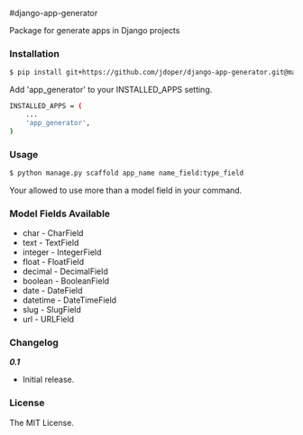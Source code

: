 #django-app-generator

Package for generate apps in Django projects


### Installation

```sh
$ pip install git+https://github.com/jdoper/django-app-generator.git@master
```

Add 'app_generator' to your INSTALLED_APPS setting.
```sh
INSTALLED_APPS = (
    ...
    'app_generator',
)
```


### Usage

```sh
$ python manage.py scaffold app_name name_field:type_field
```
Your allowed to use more than a model field in your command.


### Model Fields Available

* char - CharField
* text - TextField
* integer - IntegerField
* float - FloatField
* decimal - DecimalField
* boolean - BooleanField
* date - DateField
* datetime - DateTimeField
* slug - SlugField
* url - URLField


### Changelog

***0.1***
* Initial release.


### License

The MIT License.
